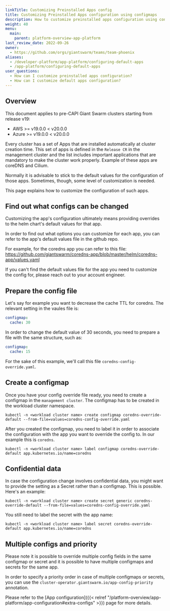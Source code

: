 ```yaml
---
linkTitle: Customizing Preinstalled Apps config
title: Customizing Preinstalled Apps configuration using configmaps
description: How to customize preinstalled apps configuration using configmaps or secrets. 
weight: 40
menu:
  main:
    parent: platform-overview-app-platform
last_review_date: 2022-09-26
owner:
  - https://github.com/orgs/giantswarm/teams/team-phoenix
aliases:
  - /developer-platform/app-platform/configuring-default-apps
  - /app-platform/configuring-default-apps
user_questions:
  - How can I customize preinstalled apps configuration?
  - How can I customize default apps configuration?
---
```


## Overview

This document applies to pre-CAPI Giant Swarm clusters starting from release v19:

- AWS >= v19.0.0 < v20.0.0
- Azure >= v19.0.0 < v20.0.0

Every cluster has a set of Apps that are installed automatically at cluster creation time.
This set of apps is defined in the `Release CR` in the management cluster and the list includes important applications 
that are mandatory to make the cluster work properly. Example of these apps are coreDNS and Cilium.

Normally it is advisable to stick to the default values for the configuration of those apps.
Sometimes, though, some level of customization is needed.

This page explains how to customize the configuration of such apps.

## Find out what configs can be changed

Customizing the app's configuration ultimately means providing overrides to the helm chart's default values for that app. 

In order to find out what options you can customize for each app, you can refer to the app's default values file in the github repo.

For example, for the coredns app you can refer to this file: https://github.com/giantswarm/coredns-app/blob/master/helm/coredns-app/values.yaml

If you can't find the default values file for the app you need to customize the config for, please reach out to your account engineer.

## Prepare the config file

Let's say for example you want to decrease the cache TTL for coredns. The relevant setting in the vaules file is:

```yaml
configmap:
  cache: 30
```

In order to change the default value of 30 seconds, you need to prepare a file with the same structure, such as:

```yaml
configmap:
  cache: 15
```

For the sake of this example, we'll call this file `coredns-config-override.yaml`.

## Create a configmap

Once you have your config override file ready, you need to create a configmap in the `management cluster`.
The configmap has to be created in the workload cluster namespace.

```
kubectl -n <workload cluster name> create configmap coredns-override-default --from-file=values=coredns-config-override.yaml
```

After you created the configmap, you need to label it in order to associate the configuration with the app you want to
override the config to. In our example this is `coredns`.

```
kubectl -n <workload cluster name> label configmap coredns-override-default app.kubernetes.io/name=coredns
```

## Confidential data

In case the configuration change involves confidential data, you might want to provide the setting as a Secret rather than a configmap.
This is possible. Here's an example:

```
kubectl -n <workload cluster name> create secret generic coredns-override-default --from-file=values=coredns-config-override.yaml
```

You still need to label the secret with the app name:

```
kubectl -n <workload cluster name> label secret coredns-override-default app.kubernetes.io/name=coredns
```

## Multiple configs and priority

Please note it is possible to override multiple config fields in the same configmap or secret and it is possible to
have multiple configmaps and secrets for the same app.

In order to specify a priority order in case of multiple configmaps or secrets, you can use the `cluster-operator.giantswarm.io/app-config-priority` annotation.

Please refer to the [App configuration]({{< relref "/platform-overview/app-platform/app-configuration#extra-configs" >}}) page for more details.
